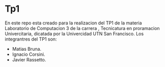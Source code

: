 # Tp1

En este repo esta creado para la realizacion del TP1 de la materia Laboratorio de Computacion 3 de la carrera ,
Tecnicatura en proramacion Univercitaria, dicatada por la Univercidad UTN San Francisco.
Los integrantres del TP1 son: 
  * Matias Bruna.
  * Ignacio Corsini.
  * Javier Rassetto.
  
 
